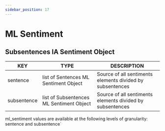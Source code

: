 ```yaml
---
sidebar_position: 17
---
```


# ML Sentiment

## Subsentences IA Sentiment Object

| KEY         	| TYPE                                     	| DESCRIPTION                                               	|
|-------------	|------------------------------------------	|-----------------------------------------------------------	|
| sentence    	| list of Sentences ML Sentiment Object    	| Source of all sentiments elements divided by subsentences 	|
| subsentence 	| list of Subsentences ML Sentiment Object 	| Source of all sentiments elements divided by subsentences 	|

ml_sentiment values are available at the following levels of granularity: sentence and subsentence`